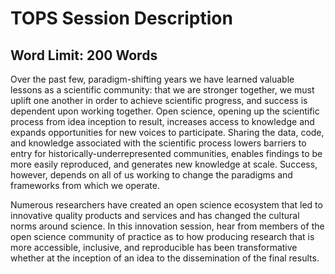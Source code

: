 # TOPS Session Description
## Word Limit: 200 Words

Over the past few, paradigm-shifting years we have learned valuable lessons as a scientific community: that we are stronger together, we must uplift one another in order to achieve scientific progress, and success is dependent upon working together. Open science, opening up the scientific process from idea inception to result, increases access to knowledge and expands opportunities for new voices to participate. Sharing the data, code, and knowledge associated with the scientific process lowers barriers to entry for historically-underrepresented communities, enables findings to be more easily reproduced, and generates new knowledge at scale. Success, however, depends on all of us working to change the paradigms and frameworks from which we operate.

Numerous researchers have created an open science ecosystem that led to innovative quality products and services and has changed the cultural norms around science. In this innovation session, hear from members of the open science community of practice as to how producing research that is more accessible, inclusive, and reproducible has been transformative whether at the inception of an idea to the dissemination of the final results. 
